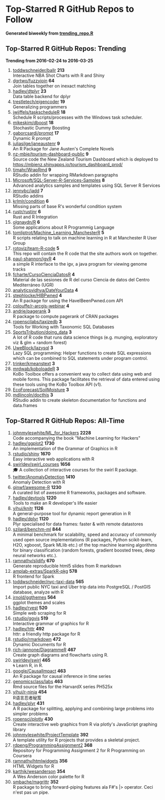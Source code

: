 # Top-Starred R GitHub Repos to Follow

**Generated biweekly from [trending_repo.R](./trending_repo.R)**

## Top-Starred R GitHub Repos: Trending

**Trending from 2016-02-24 to 2016-03-25**

1. [toddwschneider/ballr](https://github.com/toddwschneider/ballr) **213**<br/>Interactive NBA Shot Charts with R and Shiny
1. [dgrtwo/fuzzyjoin](https://github.com/dgrtwo/fuzzyjoin) **64**<br/>Join tables together on inexact matching
1. [hadley/dtplyr](https://github.com/hadley/dtplyr) **23**<br/>Data table backend for dplyr
1. [trestletech/eigencoder](https://github.com/trestletech/eigencoder) **19**<br/>Generalizing programmers
1. [jwijffels/taskscheduleR](https://github.com/jwijffels/taskscheduleR) **18**<br/>Schedule R scripts/processes with the Windows task scheduler.
1. [mikeskim/dboost](https://github.com/mikeskim/dboost) **18**<br/>Stochastic Dummy Boosting
1. [gaborcsardi/prompt](https://github.com/gaborcsardi/prompt) **17**<br/>Dynamic R prompt
1. [juliasilge/janeaustenr](https://github.com/juliasilge/janeaustenr) **9**<br/>An R Package for Jane Austen's Complete Novels
1. [nz-mbie/tourism-dashboard-public](https://github.com/nz-mbie/tourism-dashboard-public) **9**<br/>Source code the New Zealand Tourism Dashboard which is deployed to https://mbienz.shinyapps.io/tourism_dashboard_prod/
1. [tjmahr/WrapRmd](https://github.com/tjmahr/WrapRmd) **9**<br/>RStudio addin for wrapping RMarkdown paragraphs
1. [Microsoft/SQL-Server-R-Services-Samples](https://github.com/Microsoft/SQL-Server-R-Services-Samples) **8**<br/>Advanced analytics samples and templates using SQL Server R Services
1. [jennybc/jadd](https://github.com/jennybc/jadd) **7**<br/>RStudio addins
1. [krlmlr/condition](https://github.com/krlmlr/condition) **6**<br/>Missing parts of base R's wonderful condition system
1. [rustr/rustinr](https://github.com/rustr/rustinr) **6**<br/>Rust and R Integration
1. [olgnaydn/R](https://github.com/olgnaydn/R) **6**<br/>Some applications about R Programmig Language
1. [tomliptrot/Machine_Learning_ManchesterR](https://github.com/tomliptrot/Machine_Learning_ManchesterR) **5**<br/>R scripts relating to talk on machine learning in R at Manchester R User Group
1. [rotoviz/team-R-code](https://github.com/rotoviz/team-R-code) **5**<br/>This repo will contain the R code that the site authors work on together.
1. [paul-shannon/igvR](https://github.com/paul-shannon/igvR) **4**<br/>a simple R interface to the igv, a java program for viewing genome tracks
1. [fcharte/CursoCienciaDatosR](https://github.com/fcharte/CursoCienciaDatosR) **4**<br/>Material de las sesiones de R del curso Ciencia de datos del Centro Mediterráneo (UGR)
1. [analyticsvidhya/DateYourData](https://github.com/analyticsvidhya/DateYourData) **4**<br/>
1. [stephlocke/HIBPwned](https://github.com/stephlocke/HIBPwned) **4**<br/>An R package for using the HaveIBeenPwned.com API
1. [cplouffe/r-arcgis-webinar](https://github.com/cplouffe/r-arcgis-webinar) **4**<br/>
1. [andrie/pagerank](https://github.com/andrie/pagerank) **3**<br/>R package to compute pagerank of CRAN packages
1. [ropenscilabs/taxizedb](https://github.com/ropenscilabs/taxizedb) **3**<br/>Tools for Working with Taxonomic SQL Databases
1. [SportsTribution/doing_data](https://github.com/SportsTribution/doing_data) **3**<br/>A lot of R code that runs data science things (e.g. munging, exploratory viz & glm + random forest)
1. [UweBlock/lazysql](https://github.com/UweBlock/lazysql) **3**<br/>Lazy SQL programming: Helper functions to create SQL expressions which can be combined to SQL statements under program control.
1. [trinker/kmeanstext](https://github.com/trinker/kmeanstext) **3**<br/>
1. [mrdwab/koboloadeR](https://github.com/mrdwab/koboloadeR) **3**<br/>KoBo Toolbox offers a convenient way to collect data using web and mobile forms. This package facilitates the retrieval of data entered using these tools using the KoBo Toolbox API (v1).
1. [EcoForecast/SoilMoisture](https://github.com/EcoForecast/SoilMoisture) **3**<br/>
1. [mdlincoln/docthis](https://github.com/mdlincoln/docthis) **3**<br/>RStudio addin to create skeleton documentation for functions and data.frames


## Top-Starred R GitHub Repos: All-Time

1. [johnmyleswhite/ML_for_Hackers](https://github.com/johnmyleswhite/ML_for_Hackers) **2228**<br/>Code accompanying the book "Machine Learning for Hackers"
1. [hadley/ggplot2](https://github.com/hadley/ggplot2) **1730**<br/>An implementation of the Grammar of Graphics in R
1. [rstudio/shiny](https://github.com/rstudio/shiny) **1670**<br/>Easy interactive web applications with R
1. [swirldev/swirl_courses](https://github.com/swirldev/swirl_courses) **1656**<br/>:mortar_board: A collection of interactive courses for the swirl R package.
1. [twitter/AnomalyDetection](https://github.com/twitter/AnomalyDetection) **1410**<br/>Anomaly Detection with R
1. [qinwf/awesome-R](https://github.com/qinwf/awesome-R) **1230**<br/>A curated list of awesome R frameworks, packages and software.
1. [hadley/devtools](https://github.com/hadley/devtools) **1220**<br/>Tools to make an R developer's life easier
1. [yihui/knitr](https://github.com/yihui/knitr) **1126**<br/>A general-purpose tool for dynamic report generation in R
1. [hadley/dplyr](https://github.com/hadley/dplyr) **1120**<br/>Plyr specialised for data frames: faster & with remote datastores
1. [szilard/benchm-ml](https://github.com/szilard/benchm-ml) **844**<br/>A minimal benchmark for scalability, speed and accuracy of commonly used open source implementations (R packages, Python scikit-learn, H2O, xgboost, Spark MLlib etc.) of the top machine learning algorithms for binary classification (random forests, gradient boosted trees, deep neural networks etc.).
1. [ramnathv/slidify](https://github.com/ramnathv/slidify) **670**<br/>Generate reproducible html5 slides from R markdown
1. [amplab-extras/SparkR-pkg](https://github.com/amplab-extras/SparkR-pkg) **578**<br/>R frontend for Spark
1. [toddwschneider/nyc-taxi-data](https://github.com/toddwschneider/nyc-taxi-data) **565**<br/>Import public NYC taxi and Uber trip data into PostgreSQL / PostGIS database, analyze with R
1. [jrnold/ggthemes](https://github.com/jrnold/ggthemes) **564**<br/>ggplot themes and scales
1. [hadley/rvest](https://github.com/hadley/rvest) **520**<br/>Simple web scraping for R
1. [rstudio/ggvis](https://github.com/rstudio/ggvis) **519**<br/>Interactive grammar of graphics for R
1. [hadley/httr](https://github.com/hadley/httr) **492**<br/>httr: a friendly http package for R
1. [rstudio/rmarkdown](https://github.com/rstudio/rmarkdown) **472**<br/>Dynamic Documents for R
1. [rich-iannone/DiagrammeR](https://github.com/rich-iannone/DiagrammeR) **467**<br/>Create graph diagrams and flowcharts using R.
1. [swirldev/swirl](https://github.com/swirldev/swirl) **465**<br/>:cyclone: Learn R, in R.
1. [google/CausalImpact](https://github.com/google/CausalImpact) **463**<br/>An R package for causal inference in time series
1. [genomicsclass/labs](https://github.com/genomicsclass/labs) **463**<br/>Rmd source files for the HarvardX series PH525x
1. [yihui/r-ninja](https://github.com/yihui/r-ninja) **454**<br/>R语言忍者秘笈
1. [hadley/plyr](https://github.com/hadley/plyr) **431**<br/>A R package for splitting, applying and combining large problems into simpler problems
1. [ropensci/plotly](https://github.com/ropensci/plotly) **430**<br/>Create interactive web graphics from R via plotly's JavaScript graphing library
1. [johnmyleswhite/ProjectTemplate](https://github.com/johnmyleswhite/ProjectTemplate) **392**<br/>A template utility for R projects that provides a skeletal project.
1. [rdpeng/ProgrammingAssignment2](https://github.com/rdpeng/ProgrammingAssignment2) **368**<br/>Repository for Programming Assignment 2 for R Programming on Coursera
1. [ramnathv/htmlwidgets](https://github.com/ramnathv/htmlwidgets) **356**<br/>HTML Widgets for R
1. [karthik/wesanderson](https://github.com/karthik/wesanderson) **354**<br/>A Wes Anderson color palette for R
1. [smbache/magrittr](https://github.com/smbache/magrittr) **352**<br/>R package to bring forward-piping features ala F#'s |> operator. Ceci n'est pas un pipe.


